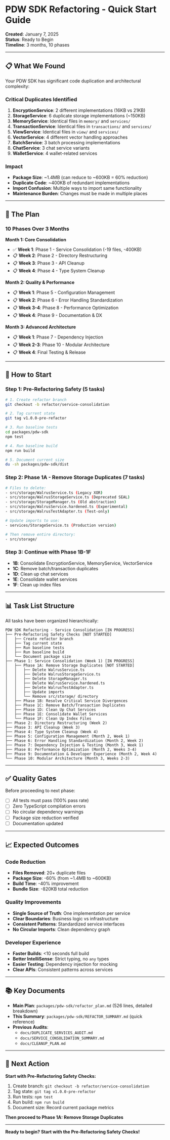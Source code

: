 # PDW SDK Refactoring - Quick Start Guide

**Created**: January 7, 2025  
**Status**: Ready to Begin  
**Timeline**: 3 months, 10 phases

---

## 📋 **What We Found**

Your PDW SDK has significant code duplication and architectural complexity:

### **Critical Duplicates Identified**
1. **EncryptionService**: 2 different implementations (16KB vs 21KB)
2. **StorageService**: 6 duplicate storage implementations (~150KB)
3. **MemoryService**: Identical files in `memory/` and `services/`
4. **TransactionService**: Identical files in `transactions/` and `services/`
5. **ViewService**: Identical files in `view/` and `services/`
6. **VectorService**: 4 different vector handling approaches
7. **BatchService**: 3 batch processing implementations
8. **ChatService**: 3 chat service variants
9. **WalletService**: 4 wallet-related services

### **Impact**
- **Package Size**: ~1.4MB (can reduce to ~600KB = 60% reduction)
- **Duplicate Code**: ~400KB of redundant implementations
- **Import Confusion**: Multiple ways to import same functionality
- **Maintenance Burden**: Changes must be made in multiple places

---

## 🎯 **The Plan**

### **10 Phases Over 3 Months**

**Month 1: Core Consolidation**
- ✅ **Week 1**: Phase 1 - Service Consolidation (-19 files, -400KB)
- 📋 **Week 2**: Phase 2 - Directory Restructuring
- 📋 **Week 3**: Phase 3 - API Cleanup
- 📋 **Week 4**: Phase 4 - Type System Cleanup

**Month 2: Quality & Performance**
- 📋 **Week 1**: Phase 5 - Configuration Management
- 📋 **Week 2**: Phase 6 - Error Handling Standardization
- 📋 **Week 3-4**: Phase 8 - Performance Optimization
- 📋 **Week 4**: Phase 9 - Documentation & DX

**Month 3: Advanced Architecture**
- 📋 **Week 1**: Phase 7 - Dependency Injection
- 📋 **Week 2-3**: Phase 10 - Modular Architecture
- 📋 **Week 4**: Final Testing & Release

---

## 🚀 **How to Start**

### **Step 1: Pre-Refactoring Safety** (5 tasks)
```bash
# 1. Create refactor branch
git checkout -b refactor/service-consolidation

# 2. Tag current state
git tag v1.0.0-pre-refactor

# 3. Run baseline tests
cd packages/pdw-sdk
npm test

# 4. Run baseline build
npm run build

# 5. Document current size
du -sh packages/pdw-sdk/dist
```

### **Step 2: Phase 1A - Remove Storage Duplicates** (7 tasks)
```bash
# Files to delete:
- src/storage/WalrusService.ts (Legacy XOR)
- src/storage/WalrusStorageService.ts (Deprecated SEAL)
- src/storage/StorageManager.ts (Old abstraction)
- src/storage/WalrusService.hardened.ts (Experimental)
- src/storage/WalrusTestAdapter.ts (Test-only)

# Update imports to use:
- services/StorageService.ts (Production version)

# Then remove entire directory:
- src/storage/
```

### **Step 3: Continue with Phase 1B-1F**
- **1B**: Consolidate EncryptionService, MemoryService, VectorService
- **1C**: Remove batch/transaction duplicates
- **1D**: Clean up chat services
- **1E**: Consolidate wallet services
- **1F**: Clean up index files

---

## 📊 **Task List Structure**

All tasks have been organized hierarchically:

```
PDW SDK Refactoring - Service Consolidation [IN PROGRESS]
├── Pre-Refactoring Safety Checks [NOT STARTED]
│   ├── Create refactor branch
│   ├── Tag current state
│   ├── Run baseline tests
│   ├── Run baseline build
│   └── Document package size
├── Phase 1: Service Consolidation (Week 1) [IN PROGRESS]
│   ├── Phase 1A: Remove Storage Duplicates [NOT STARTED]
│   │   ├── Delete WalrusService.ts
│   │   ├── Delete WalrusStorageService.ts
│   │   ├── Delete StorageManager.ts
│   │   ├── Delete WalrusService.hardened.ts
│   │   ├── Delete WalrusTestAdapter.ts
│   │   ├── Update imports
│   │   └── Remove src/storage/ directory
│   ├── Phase 1B: Resolve Critical Service Divergences
│   ├── Phase 1C: Remove Batch/Transaction Duplicates
│   ├── Phase 1D: Clean Up Chat Services
│   ├── Phase 1E: Consolidate Wallet Services
│   └── Phase 1F: Clean Up Index Files
├── Phase 2: Directory Restructuring (Week 2)
├── Phase 3: API Cleanup (Week 3)
├── Phase 4: Type System Cleanup (Week 4)
├── Phase 5: Configuration Management (Month 2, Week 1)
├── Phase 6: Error Handling Standardization (Month 2, Week 2)
├── Phase 7: Dependency Injection & Testing (Month 3, Week 1)
├── Phase 8: Performance Optimization (Month 2, Weeks 3-4)
├── Phase 9: Documentation & Developer Experience (Month 2, Week 4)
└── Phase 10: Modular Architecture (Month 3, Weeks 2-3)
```

---

## ✅ **Quality Gates**

Before proceeding to next phase:
- [ ] All tests must pass (100% pass rate)
- [ ] Zero TypeScript compilation errors
- [ ] No circular dependency warnings
- [ ] Package size reduction verified
- [ ] Documentation updated

---

## 📈 **Expected Outcomes**

### **Code Reduction**
- **Files Removed**: 20+ duplicate files
- **Package Size**: -60% (from ~1.4MB to ~600KB)
- **Build Time**: -40% improvement
- **Bundle Size**: -820KB total reduction

### **Quality Improvements**
- **Single Source of Truth**: One implementation per service
- **Clear Boundaries**: Business logic vs infrastructure
- **Consistent Patterns**: Standardized service interfaces
- **No Circular Imports**: Clean dependency graph

### **Developer Experience**
- **Faster Builds**: <10 seconds full build
- **Better IntelliSense**: Strict typing, no `any` types
- **Easier Testing**: Dependency injection for mocking
- **Clear APIs**: Consistent patterns across services

---

## 📚 **Key Documents**

- **Main Plan**: `packages/pdw-sdk/refactor_plan.md` (526 lines, detailed breakdown)
- **This Summary**: `packages/pdw-sdk/REFACTOR_SUMMARY.md` (quick reference)
- **Previous Audits**: 
  - `docs/DUPLICATE_SERVICES_AUDIT.md`
  - `docs/SERVICE_CONSOLIDATION_SUMMARY.md`
  - `docs/CLEANUP_PLAN.md`

---

## 🎯 **Next Action**

**Start with Pre-Refactoring Safety Checks:**

1. Create branch: `git checkout -b refactor/service-consolidation`
2. Tag state: `git tag v1.0.0-pre-refactor`
3. Run tests: `npm test`
4. Run build: `npm run build`
5. Document size: Record current package metrics

**Then proceed to Phase 1A: Remove Storage Duplicates**

---

**Ready to begin? Start with the Pre-Refactoring Safety Checks!**

